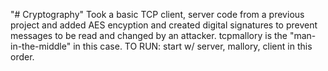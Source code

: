 "# Cryptography" 
Took a basic TCP client, server code from a previous project and added AES encyption and created digital signatures to prevent messages to be read and changed by an attacker. tcpmallory is the "man-in-the-middle" in this case. TO RUN: start w/ server, mallory, client in this order. 
